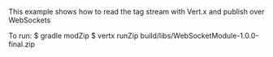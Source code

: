 This example shows how to read the tag stream with Vert.x and publish over WebSockets

To run:
	$ gradle modZip
    $ vertx runZip build/libs/WebSocketModule-1.0.0-final.zip
